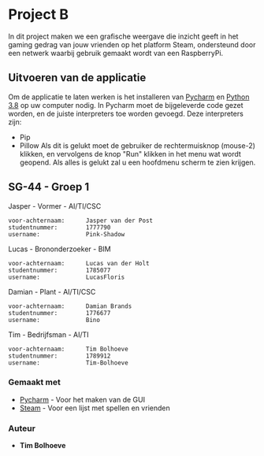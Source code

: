 # Project B
In dit project maken we een grafische weergave die inzicht geeft in het gaming gedrag van jouw vrienden op het platform Steam, ondersteund door een netwerk waarbij gebruik gemaakt wordt van een RaspberryPi.

## Uitvoeren van de applicatie

Om de applicatie te laten werken is het installeren van [Pycharm](https://download.jetbrains.com/python/pycharm-professional-2020.2.1.exe) en [Python 3.8](https://www.python.org/downloads/release/python-386/) op uw computer nodig.
In Pycharm moet de bijgeleverde code gezet worden, en de juiste interpreters toe worden gevoegd.
Deze interpreters zijn:
* Pip
* Pillow
Als dit is gelukt moet de gebruiker de rechtermuisknop (mouse-2) klikken, en vervolgens de knop "Run" klikken in het menu wat wordt geopend.
Als alles is gelukt zal u een hoofdmenu scherm te zien krijgen.

## SG-44 - Groep 1

Jasper - Vormer - AI/TI/CSC
```
voor-achternaam:      Jasper van der Post
studentnummer:        1777790
username:             Pink-Shadow
```

Lucas - Brononderzoeker - BIM
```
voor-achternaam:      Lucas van der Holt
studentnummer:        1785077
username:             LucasFloris
```

Damian - Plant - AI/TI/CSC
```
voor-achternaam:      Damian Brands
studentnummer:        1776677
username:             Bino
```

Tim - Bedrijfsman - AI/TI
```
voor-achternaam:      Tim Bolhoeve
studentnummer:        1789912
username:             Tim-Bolhoeve
```

### Gemaakt met

* [Pycharm](https://www.jetbrains.com/pycharm/) - Voor het maken van de GUI
* [Steam](https://store.steampowered.com/) - Voor een lijst met spellen en vrienden

### Auteur

* **Tim Bolhoeve**
